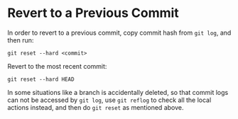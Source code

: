 # Revert to a Previous Commit

In order to revert to a previous commit, copy commit hash from `git log`, and then run:

```console
git reset --hard <commit>
```

Revert to the most recent commit:

```console
git reset --hard HEAD
```

In some situations like a branch is accidentally deleted, so that commit logs can not be accessed by `git log`, use `git reflog` to check all the local actions instead, and then do `git reset` as mentioned above.
